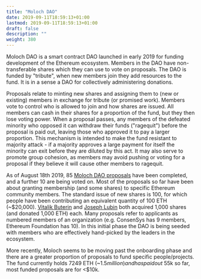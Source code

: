 ```yaml
---
title: "Moloch DAO"
date: 2019-09-11T18:59:13+01:00
lastmod: 2019-09-11T18:59:13+01:00
draft: false
description: ""
weight: 380
---
```


Moloch DAO is a smart contract DAO launched in early 2019 for funding development of the Ethereum ecosystem. Members in the DAO have non-transferable shares which they can use to vote on proposals. The DAO is funded by "tribute", when new members join they add resources to the fund. It is in a sense a DAO for collectively administering donations.

Proposals relate to minting new shares and assigning them to (new or existing) members in exchange for tribute (or promised work). Members vote to control who is allowed to join and how shares are issued. All members can cash in their shares for a proportion of the fund, but they then lose voting power. When a proposal passes, any members of the defeated minority who opposed it can withdraw their funds ("ragequit") before the proposal is paid out, leaving those who approved it to pay a larger proportion. This mechanism is intended to make the fund resistant to majority attack - if a majority approves a large payment for itself the minority can exit before they are diluted by this act. It may also serve to promote group cohesion, as members may avoid pushing or voting for a proposal if they believe it will cause other members to ragequit.

As of August 18th 2019, 85 [Moloch DAO proposals](https://molochdao.com/proposals) have been completed, and a further 10 are being voted on. Most of the proposals so far have been about granting membership (and some shares) to specific Ethereum community members. The standard issue of new shares is 100, for which people have been contributing an equivalent quantity of 100 ETH (~$20,000). [Vitalik Buterin](https://molochdao.com/proposals/50) and [Joseph Lubin](https://molochdao.com/proposals/46) both acquired 1,000 shares (and donated 1,000 ETH) each. Many proposals refer to applicants as numbered members of an organization (e.g. ConsenSys has 9 members, Ethereum Foundation has 10). In this initial phase the DAO is being seeded with members who are effectively hand-picked by the leaders in the ecosystem.

More recently, Moloch seems to be moving past the onboarding phase and there are a greater proportion of proposals to fund specific people/projects. The fund currently holds 7249 ETH (~$1.5 million) and has paid out ~$55k so far, most funded proposals are for <$10k.
